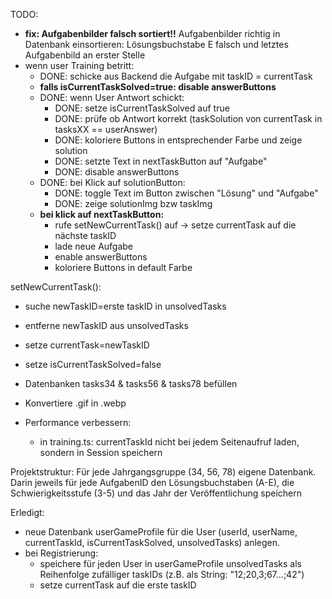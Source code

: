 TODO:
- **fix: Aufgabenbilder falsch sortiert!!** Aufgabenbilder richtig in Datenbank einsortieren: Lösungsbuchstabe E falsch und letztes Aufgabenbild an erster Stelle
- wenn user Training betritt:
    - DONE: schicke aus Backend die Aufgabe mit taskID = currentTask
    - **falls isCurrentTaskSolved=true: disable answerButtons**
    - DONE: wenn User Antwort schickt:
        - DONE: setze isCurrentTaskSolved auf true
        - DONE: prüfe ob Antwort korrekt (taskSolution von currentTask in tasksXX == userAnswer)
        - DONE: koloriere Buttons in entsprechender Farbe und zeige solution
        - DONE: setzte Text in nextTaskButton auf "Aufgabe"
        - DONE: disable answerButtons
    - DONE: bei Klick auf solutionButton:
        - DONE: toggle Text im Button zwischen "Lösung" und "Aufgabe"
        - DONE: zeige solutionImg bzw taskImg
    - **bei klick auf nextTaskButton:**
        - rufe setNewCurrentTask() auf → setze currentTask auf die nächste taskID
        - lade neue Aufgabe
        - enable answerButtons
        - koloriere Buttons in default Farbe

setNewCurrentTask():
- suche newTaskID=erste taskID in unsolvedTasks
- entferne newTaskID aus unsolvedTasks
- setze currentTask=newTaskID
- setze isCurrentTaskSolved=false

- Datenbanken tasks34 & tasks56 & tasks78 befüllen
- Konvertiere .gif in .webp
- Performance verbessern:
    - in training.ts: currentTaskId nicht bei jedem Seitenaufruf laden, sondern in Session speichern


Projektstruktur:
Für jede Jahrgangsgruppe (34, 56, 78) eigene Datenbank.
Darin jeweils für jede AufgabenID den Lösungsbuchstaben (A-E), die Schwierigkeitsstufe (3-5) und das Jahr der Veröffentlichung speichern


Erledigt:
- neue Datenbank userGameProfile für die User (userId, userName, currentTaskId, isCurrentTaskSolved, unsolvedTasks) anlegen.
- bei Registrierung:
    - speichere für jeden User in userGameProfile unsolvedTasks als Reihenfolge zufälliger taskIDs (z.B. als String: "12;20,3;67...;42")
    - setze currentTask auf die erste taskID
